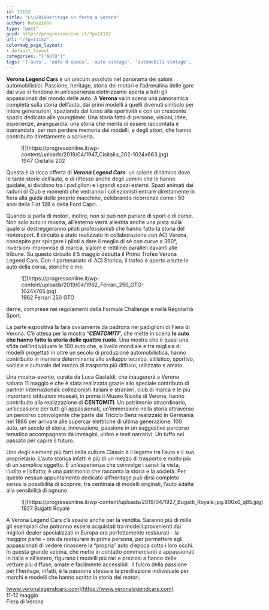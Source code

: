 ```yaml
---
id: 11152
title: "L\u2019Heritage in festa a Verona"
author: Redazione
type: "post"
guid: http://progressonline.it/?p=11152
url: "/?p=11152"
colormag_page_layout:
- default_layout
categories: "['AUTO']"
tags: "['auto', 'auto d epoca', 'auto vintage', 'automobili vintage', 'fiera di verona', 'Verona Legend Cars']"
---
```


**Verona Legend Cars** è un unicum assoluto nel panorama dei saloni automobilistici. Passione, heritage, storia dei motori e l’adrenalina delle gare dal vivo si fondono in un’esperienza elettrizzante aperta a tutti gli appassionati del mondo delle auto. A **Verona** va in scena una panoramica completa sulla storia dell’auto, dai primi modelli a quelli divenuti simbolo per intere generazioni, spaziando dal lusso alla sportività e con un crescente spazio dedicato alle youngtimer. Una storia fatta di persone, visioni, idee, esperienze, avanguardia: una storia che merita di essere raccontata e tramandata, per non perdere memoria dei modelli, e degli attori, che hanno contribuito direttamente a scriverla.

<figure aria-describedby="caption-attachment-11155" class="wp-caption alignleft" id="attachment_11155" style="width: 491px">![](https://progressonline.it/wp-content/uploads/2019/04/1947_Cisitalia_202-1024x663.jpg)<figcaption class="wp-caption-text" id="caption-attachment-11155">1947 Cisitalia 202</figcaption></figure>

Questa è la ricca offerta di ***Verona Legend Cars***: un salone dinamico dove le tante storie dell’auto, e di riflesso anche degli uomini che le hanno guidate, si dividono tra i padiglioni e i grandi spazi esterni. Spazi animati dai raduni di Club e momenti che vedranno i collezionisti entrare direttamente in fiera alla guida delle proprie macchine, celebrando ricorrenze come i 50 anni della Fiat 128 o della Ford Capri.

Quando si parla di motori, inoltre, non si può non parlare di sport e di corse. Non solo auto in mostra, all’esterno verrà allestita anche una pista sulla quale si destreggeranno piloti professionisti che hanno fatto la storia del motorsport. Il circuito è stato realizzato in collaborazione con ACI Verona, concepito per spingere i piloti a dare il meglio di sé con curve a 360°, inversioni improvvise di marcia, slalom e rettilinei paralleli davanti alle tribune. Su questo circuito il 5 maggio debutta il Primo Trofeo Verona Legend Cars. Con il partenariato di ACI Storico, il trofeo è aperto a tutte le auto della corsa, storiche e mo

<figure aria-describedby="caption-attachment-11154" class="wp-caption alignright" id="attachment_11154" style="width: 406px">![](https://progressonline.it/wp-content/uploads/2019/04/1962_Ferrari_250_GTO-1024x765.jpg)<figcaption class="wp-caption-text" id="caption-attachment-11154">1962 Ferrari 250 GTO</figcaption></figure>

derne, comprese nei regolamenti della Formula Challenge e nella Regolarità Sport.

La parte espositiva la farà ovviamente da padrona nei padiglioni di Fiera di Verona. C’è attesa per la mostra “***CENTOMITI***”, che mette in scena **le auto che hanno fatto la storia delle quattro ruote**. Una mostra che è quasi una sfida nell’individuare le 100 auto che, a livello mondiale e tra migliaia di modelli progettati in oltre un secolo di produzione automobilistica, hanno contribuito in maniera determinante allo sviluppo tecnico, stilistico, sportivo, sociale e culturale del mezzo di trasporto più diffuso, utilizzato e amato.

Una mostra-evento, curata da Luca Gastaldi, che inaugurerà a Verona sabato 11 maggio e che è stata realizzata grazie allo speciale contributo di partner internazionali: collezionisti italiani e stranieri, club di marca e le più importanti istituzioni museali, in primis il Museo Nicolis di Verona, hanno contribuito alla realizzazione di **CENTOMITI**. Un patrimonio straordinario, un’occasione per tutti gli appassionati, un’immersione nella storia attraverso un percorso coinvolgente che parte dal Triciclo Benz realizzato in Germania nel 1886 per arrivare alle supercar elettriche di ultima generazione. 100 auto, un secolo di storia, innovazione, passione in un suggestivo percorso tematico accompagnato da immagini, video e testi narrativi. Un tuffo nel passato per capire il futuro.

Uno degli elementi più forti della cultura Classic è il legame tra l’auto e il suo proprietario. L’auto storica infatti è più di un mezzo di trasporto e molto più di un semplice oggetto. È un’esperienza che coinvolge i sensi: la vista, l’udito e l’olfatto; è una patrimonio che racconta la storia e la società. Per questo nessun appuntamento dedicato all’heritage può dirsi completo senza la possibilità di scoprire, tra centinaia di modelli originali, l’auto adatta alla sensibilità di ognuno.

<figure aria-describedby="caption-attachment-11153" class="wp-caption aligncenter" id="attachment_11153" style="width: 800px">![](https://progressonline.it/wp-content/uploads/2019/04/1927_Bugatti_Royale.jpg.800x0_q85.jpg)<figcaption class="wp-caption-text" id="caption-attachment-11153">1927 Bugatti Royale</figcaption></figure>

A Verona Legend Cars c’è spazio anche per la vendita. Saranno più di mille gli esemplari che potranno essere acquistati tra modelli provenienti dai migliori dealer specializzati in Europa ora perfettamente restaurati – la maggior parte – ora da restaurare in prima persona, per permettere agli appassionati di vedere rinascere la “propria” auto d’epoca sotto i loro occhi. In questa grande vetrina, che mette in contatto commercianti e appassionati in Italia e all’estero, figurano i modelli più rari e preziosi a fianco delle vetture più diffuse, amate e facilmente accessibili. Il fulcro della passione per l’heritage, infatti, è la passione stessa e la predilezione individuale per marchi e modelli che hanno scritto la storia dei motori.

[www.veronalegendcars.com](https://www.veronalegendcars.com)  
11-12 maggio  
Fiera di Verona